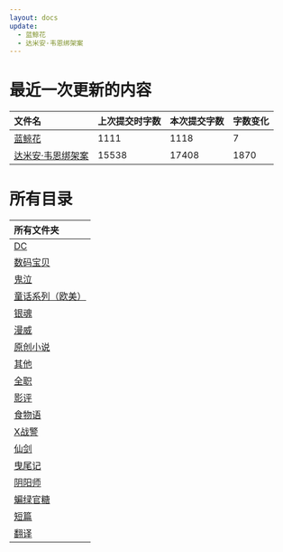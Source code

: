 ```yaml
---
layout: docs
update: 
  - 蓝鲸花
  - 达米安·韦恩绑架案
---
```


# 最近一次更新的内容

|文件名|上次提交时字数|本次提交字数|字数变化|
|:-|:-|:-|:-|
|[蓝鲸花](DC/蓝鲸花.md)|1111|1118|7|
|[达米安·韦恩绑架案](DC/达米安·韦恩绑架案.md)|15538|17408|1870|

# 所有目录

|所有文件夹|
|:-|
|[DC](DC)|
|[数码宝贝](DM)|
|[鬼泣](DMC)|
|[童话系列（欧美）](FT)|
|[银魂](GTM)|
|[漫威](M)|
|[原创小说](ON)|
|[其他](Others)|
|[全职](QZ)|
|[影评](SC)|
|[食物语](SWY)|
|[X战警](X)|
|[仙剑](XJ)|
|[曳尾记](YWJ)|
|[阴阳师](YYS)|
|[蝙绿官糖](batlantern)|
|[短篇](blob)|
|[翻译](translation)|